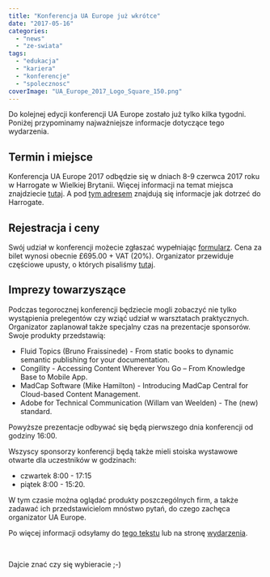 ```yaml
---
title: "Konferencja UA Europe już wkrótce"
date: "2017-05-16"
categories: 
  - "news"
  - "ze-swiata"
tags: 
  - "edukacja"
  - "kariera"
  - "konferencje"
  - "spolecznosc"
coverImage: "UA_Europe_2017_Logo_Square_150.png"
---
```


Do kolejnej edycji konferencji UA Europe zostało już tylko kilka tygodni. Poniżej przypominamy najważniejsze informacje dotyczące tego wydarzenia.

## Termin i miejsce

Konferencja UA Europe 2017 odbędzie się w dniach 8-9 czerwca 2017 roku w Harrogate w Wielkiej Brytanii. Więcej informacji na temat miejsca znajdziecie [tutaj](http://www.uaconference.eu/thingstodo.html). A pod [tym adresem](http://www.uaconference.eu/travel.html) znajdują się informacje jak dotrzeć do Harrogate.

## Rejestracja i ceny

Swój udział w konferencji możecie zgłaszać wypełniając [formularz](http://www.uaconference.eu/registration.html). Cena za bilet wynosi obecnie £695.00 + VAT (20%). Organizator przewiduje częściowe upusty, o których pisaliśmy [tutaj](http://techwriter.pl/zapraszamy-na-ua-europe-2017/).

## Imprezy towarzyszące

Podczas tegorocznej konferencji będziecie mogli zobaczyć nie tylko wystąpienia prelegentów czy wziąć udział w warsztatach praktycznych. Organizator zaplanował także specjalny czas na prezentacje sponsorów. Swoje produkty przedstawią:

- Fluid Topics (Bruno Fraissinede) - From static books to dynamic semantic publishing for your documentation.
- Congility - Accessing Content Wherever You Go – From Knowledge Base to Mobile App.
- MadCap Software (Mike Hamilton) - Introducing MadCap Central for Cloud-based Content Management.
- Adobe for Technical Communication (Willam van Weelden) - The (new) standard.

Powyższe prezentacje odbywać się będą pierwszego dnia konferencji od godziny 16:00.

Wszyscy sponsorzy konferencji będą także mieli stoiska wystawowe otwarte dla uczestników w godzinach:

- czwartek 8:00 - 17:15
- piątek 8:00 - 15:20.

W tym czasie można oglądać produkty poszczególnych firm, a także zadawać ich przedstawicielom mnóstwo pytań, do czego zachęca organizator UA Europe.

Po więcej informacji odsyłamy do [tego tekstu](http://techwriter.pl/zapraszamy-na-ua-europe-2017/) lub na stronę [wydarzenia](http://www.uaconference.eu/index.html).

 

Dajcie znać czy się wybieracie ;-)
